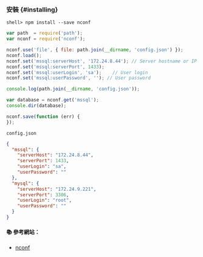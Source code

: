 ### 安裝 {#installing}

```console
shell> npm install --save nconf
```

```js
var path  = require('path');
var nconf = require('nconf');

nconf.use('file', { file: path.join(__dirname, 'config.json') });
nconf.load();
nconf.set('mssql:serverHost', '172.24.8.44'); // Server hostname or IP
nconf.set('mssql:serverPort', 1433);
nconf.set('mssql:userLogin', 'sa');    // User login
nconf.set('mssql:userPassword', ''); // User password

console.log(path.join(__dirname, 'config.json'));

var database = nconf.get('mssql');
console.dir(database);

nconf.save(function (err) {
});
```

`config.json`
```json
{
  "mssql": {
    "serverHost": "172.24.8.44",
    "serverPort": 1433,
    "userLogin": "sa",
    "userPassword": ""
  },
  "mysql": {
    "serverHost": "172.24.9.221",
    "serverPort": 3306,
    "userLogin": "root",
    "userPassword": ""
  }
}
```

#### :books: 參考網站：
- [nconf](https://www.npmjs.com/package/nconf)

